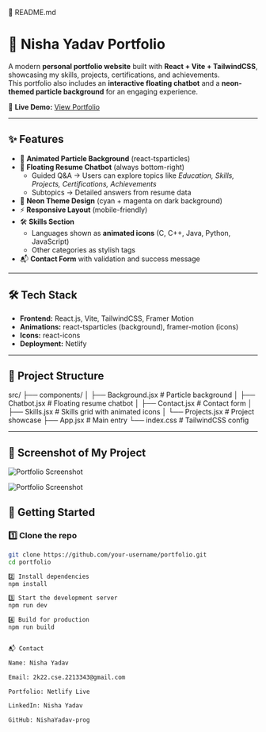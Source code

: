 📄 README.md
# 🚀 Nisha Yadav Portfolio

A modern **personal portfolio website** built with **React + Vite + TailwindCSS**, showcasing my skills, projects, certifications, and achievements.  
This portfolio also includes an **interactive floating chatbot** and a **neon-themed particle background** for an engaging experience.

🔗 **Live Demo:** [View Portfolio](https://68bb0bdf17852ba4cc7b2855--nisha-portfolio2.netlify.app/)

---

## ✨ Features
- 🌌 **Animated Particle Background** (react-tsparticles)
- 💬 **Floating Resume Chatbot** (always bottom-right)
  - Guided Q&A → Users can explore topics like *Education, Skills, Projects, Certifications, Achievements*  
  - Subtopics → Detailed answers from resume data
- 🎨 **Neon Theme Design** (cyan + magenta on dark background)
- ⚡ **Responsive Layout** (mobile-friendly)
- 🛠️ **Skills Section**  
  - Languages shown as **animated icons** (C, C++, Java, Python, JavaScript)  
  - Other categories as stylish tags
- 📬 **Contact Form** with validation and success message

---

## 🛠️ Tech Stack
- **Frontend:** React.js, Vite, TailwindCSS, Framer Motion
- **Animations:** react-tsparticles (background), framer-motion (icons)
- **Icons:** react-icons
- **Deployment:** Netlify

---

## 📂 Project Structure


src/
├── components/
│ ├── Background.jsx # Particle background
│ ├── Chatbot.jsx # Floating resume chatbot
│ ├── Contact.jsx # Contact form
│ ├── Skills.jsx # Skills grid with animated icons
│ └── Projects.jsx # Project showcase
├── App.jsx # Main entry
└── index.css # TailwindCSS config


---
## 📸 Screenshot of My Project

![Portfolio Screenshot](https://drive.google.com/uc?export=view&id=1cXawfAFqAQHtsQtsMNfyVcNDTJsjSTo1)


![Portfolio Screenshot](https://drive.google.com/uc?export=view&id=1FA8Op5wRafdJxjJcU6TKjxFzRQvPbltM)


## 🚀 Getting Started

### 1️⃣ Clone the repo
```bash
git clone https://github.com/your-username/portfolio.git
cd portfolio

2️⃣ Install dependencies
npm install

3️⃣ Start the development server
npm run dev

4️⃣ Build for production
npm run build


📬 Contact

Name: Nisha Yadav

Email: 2k22.cse.2213343@gmail.com

Portfolio: Netlify Live

LinkedIn: Nisha Yadav

GitHub: NishaYadav-prog

